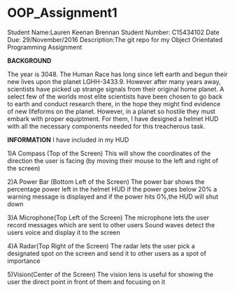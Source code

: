 # OOP_Assignment1
Student Name:Lauren Keenan Brennan
Student Number: C15434102
Date Due: 29/November/2016
Description:The git repo for my Object Orientated Programming Assignment

**BACKGROUND**

The year is 3048. The Human Race has long since left earth and begun their new lives upon the planet LGHH-3433.9.
However after many years away, scientists have picked up strange signals from their original home planet.
A select few of the worlds most elite scientists have been chosen to go back to earth and conduct research there, in the hope
they might find evidence of new lifeforms on the planet.
However, in a planet so hostile they must embark with proper equiptment.
For them, I have designed a helmet HUD with all the necessary components needed for this treacherous task.

**INFORMATION**
I have included in my HUD

1)A Compass (Top of the Screen)
	This will show the coordinates of the direction the user is facing (by moving their mouse to the left and right of the screen)
	
2)A Power Bar (Bottom Left of the Screen)
	The power bar shows the percentage power left in the helmet HUD
	if the power goes below 20% a warning message is displayed
	and if the power hits 0%,the HUD will shut down
	
3)A Microphone(Top Left of the Screen)
	The microphone lets the user record messages which are sent to other users
	Sound waves detect the users voice and display it to the screen
	
4)A Radar(Top Right of the Screen)
	The radar lets the user pick a designated spot on the screen and send it to other users as a spot 
	of importance
	
5)Vision(Center of the Screen)
	The vision lens is useful for showing the user the direct point in front of them and focusing on it
	